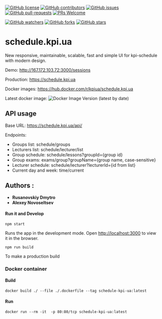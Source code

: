[![GitHub license](https://img.shields.io/github/license/kpi-ua/schedule.kpi.ua.svg)](https://github.com/kpi-ua/schedule.kpi.ua/blob/master/LICENSE)
[![GitHub contributors](https://img.shields.io/github/contributors/kpi-ua/schedule.kpi.ua.svg)](https://GitHub.com/kpi-ua/schedule.kpi.ua/graphs/contributors/)
[![GitHub issues](https://img.shields.io/github/issues/kpi-ua/schedule.kpi.ua.svg)](https://GitHub.com/kpi-ua/schedule.kpi.ua/issues/)
[![GitHub pull-requests](https://img.shields.io/github/issues-pr/kpi-ua/schedule.kpi.ua.svg)](https://GitHub.com/kpi-ua/schedule.kpi.ua/pulls/)
[![PRs Welcome](https://img.shields.io/badge/PRs-welcome-brightgreen.svg?style=flat-square)](http://makeapullrequest.com)

[![GitHub watchers](https://img.shields.io/github/watchers/kpi-ua/schedule.kpi.ua.svg?style=social&label=Watch)](https://GitHub.com/kpi-ua/schedule.kpi.ua/watchers/)
[![GitHub forks](https://img.shields.io/github/forks/kpi-ua/schedule.kpi.ua.svg?style=social&label=Fork)](https://GitHub.com/kpi-ua/schedule.kpi.ua/network/)
[![GitHub stars](https://img.shields.io/github/stars/kpi-ua/schedule.kpi.ua.svg?style=social&label=Star)](https://GitHub.com/kpi-ua/schedule.kpi.ua/stargazers/)

# schedule.kpi.ua
New responsive, maintainable, scalable, fast and simple UI for kpi-schedule with modern design.

Demo: http://167.172.103.72:3000/sessions

Production: https://schedule.kpi.ua

Docker images: https://hub.docker.com/r/kpiua/schedule.kpi.ua

Latest docker image: ![Docker Image Version (latest by date)](https://img.shields.io/docker/v/kpiua/schedule.kpi.ua)

## API usage
Base URL: https://schedule.kpi.ua/api/

Endpoints:
- Groups list: schedule/groups
- Lecturers list: schedule/lecturer/list
- Group schedule: schedule/lessons?groupId={group id}
- Group exams: exams/group?groupName={group name, case-sensitive}
- Lecturer schedule: schedule/lecturer?lecturerId={id from list}
- Current day and week: time/current

## Authors :

* **Rusanovskiy Dmytro**
* **Alexey Novoseltsev**

#### Run it and Develop

```
npm start
```
Runs the app in the development mode.
Open [http://localhost:3000](http://localhost:3000) to view it in the browser.

```
npm run build
```
To make a production build


### Docker container

#### Build
```
docker build ./ --file ./.dockerfile --tag schedule-kpi-ua:latest
```

#### Run
```
docker run --rm -it  -p 80:80/tcp schedule-kpi-ua:latest
```
